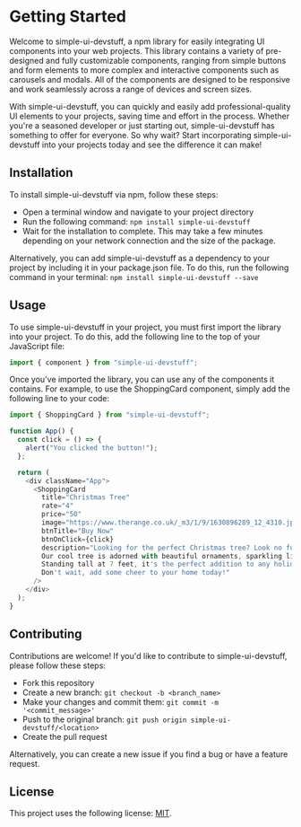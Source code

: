 # Getting Started

Welcome to simple-ui-devstuff, a npm library for easily integrating UI components into your web projects. This library contains a variety of pre-designed and fully customizable components, ranging from simple buttons and form elements to more complex and interactive components such as carousels and modals. All of the components are designed to be responsive and work seamlessly across a range of devices and screen sizes.

With simple-ui-devstuff, you can quickly and easily add professional-quality UI elements to your projects, saving time and effort in the process. Whether you're a seasoned developer or just starting out, simple-ui-devstuff has something to offer for everyone. So why wait? Start incorporating simple-ui-devstuff into your projects today and see the difference it can make!

## Installation

To install simple-ui-devstuff via npm, follow these steps:

- Open a terminal window and navigate to your project directory
- Run the following command: `npm install simple-ui-devstuff`
- Wait for the installation to complete. This may take a few minutes depending on your network connection and the size of the package.

Alternatively, you can add simple-ui-devstuff as a dependency to your project by including it in your package.json file. To do this, run the following command in your terminal: `npm install simple-ui-devstuff --save`

## Usage

To use simple-ui-devstuff in your project, you must first import the library into your project. To do this, add the following line to the top of your JavaScript file:

```js filename="App.js" {1} copy
import { component } from "simple-ui-devstuff";
```

Once you've imported the library, you can use any of the components it contains. For example, to use the ShoppingCard component, simply add the following line to your code:

```js filename="App.js" {1,6} copy
import { ShoppingCard } from "simple-ui-devstuff";

function App() {
  const click = () => {
    alert("You clicked the button!");
  };

  return (
    <div className="App">
      <ShoppingCard
        title="Christmas Tree"
        rate="4"
        price="50"
        image="https://www.therange.co.uk/_m3/1/9/1630896289_12_4310.jpg"
        btnTitle="Buy Now"
        btnOnClick={click}
        description="Looking for the perfect Christmas tree? Look no further! 
        Our cool tree is adorned with beautiful ornaments, sparkling lights, and a star on top.
        Standing tall at 7 feet, it's the perfect addition to any holiday decor. 
        Don't wait, add some cheer to your home today!"
      />
    </div>
  );
}
```

## Contributing

Contributions are welcome! If you'd like to contribute to simple-ui-devstuff, please follow these steps:

- Fork this repository
- Create a new branch: `git checkout -b <branch_name>`
- Make your changes and commit them: `git commit -m '<commit_message>'`
- Push to the original branch: `git push origin simple-ui-devstuff/<location>`
- Create the pull request

Alternatively, you can create a new issue if you find a bug or have a feature request.

## License

This project uses the following license: [MIT](https://choosealicense.com/licenses/mit/).
